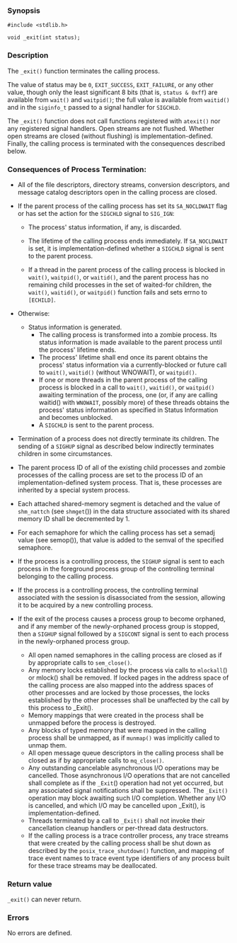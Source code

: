 ### Synopsis
`#include <stdlib.h>`

`void _exit(int status);`

### Description


The `_exit()` function terminates the calling process. 

The value of status may be `0`, `EXIT_SUCCESS`, `EXIT_FAILURE`, or any other value, though only the least significant 8 bits (that is, `status & 0xff`) are available from `wait()` and `waitpid()`; the full value is available from `waitid()` and in the `siginfo_t` passed to a signal handler for `SIGCHLD`.

The `_exit()` function does not call functions registered with `atexit()` nor any registered signal handlers. Open streams are not flushed. Whether open streams are closed (without flushing) is implementation-defined. Finally, the calling process is terminated with the consequences described below.

### Consequences of Process Termination:

* All of the file descriptors, directory streams, conversion descriptors, and message catalog descriptors open in the calling process are closed.

* If the parent process of the calling process has set its `SA_NOCLDWAIT` flag or has set the action for the `SIGCHLD` signal to `SIG_IGN`:

  * The process' status information, if any, is discarded.

  * The lifetime of the calling process ends immediately. If `SA_NOCLDWAIT` is set, it is implementation-defined whether a `SIGCHLD` signal is sent to the parent process.

  * If a thread in the parent process of the calling process is blocked in `wait()`, `waitpid()`, or `waitid()`, and the parent process has no remaining child processes in the set of waited-for children, the `wait()`, `waitid()`, or `waitpid()` function fails and sets errno to `[ECHILD]`.

* Otherwise:

  * Status information is generated.
    - The calling process is transformed into a zombie process. Its status information is made available to the parent process until the process' lifetime ends.
    - The process' lifetime shall end once its parent obtains the process' status information via a currently-blocked or future call to `wait()`, `waitid()` (without WNOWAIT), or `waitpid()`.
    - If one or more threads in the parent process of the calling process is blocked in a call to `wait()`, `waitid()`, or `waitpid()` awaiting termination of the process, one (or, if any are calling waitid() with `WNOWAIT`, possibly more) of these threads obtains the process' status information as specified in Status Information and becomes unblocked.
    - A `SIGCHLD` is sent to the parent process.
* Termination of a process does not directly terminate its children. The sending of a `SIGHUP` signal as described below indirectly terminates children in some circumstances.
* The parent process ID of all of the existing child processes and zombie processes of the calling process are set to the process ID of an implementation-defined system process. That is, these processes are inherited by a special system process.
* Each attached shared-memory segment is detached and the value of `shm_nattch` (see `shmget`()) in the data structure associated with its shared memory ID shall be decremented by 1.  
* For each semaphore for which the calling process has set a semadj value (see semop()), that value is added to the semval of the specified semaphore.  
* If the process is a controlling process, the `SIGHUP` signal is sent to each process in the foreground process group of the controlling terminal belonging to the calling process.
* If the process is a controlling process, the controlling terminal associated with the session is disassociated from the session, allowing it to be acquired by a new controlling process.
* If the exit of the process causes a process group to become orphaned, and if any member of the newly-orphaned process group is stopped, then a `SIGHUP` signal followed by a `SIGCONT` signal is sent to each process in the newly-orphaned process group.
  * All open named semaphores in the calling process are closed as if by appropriate calls to `sem_close()`.
  * Any memory locks established by the process via calls to `mlockall`() or mlock() shall be removed. If locked pages in the address space of the calling process are also mapped into the address spaces of other processes and are locked by those processes, the locks established by the other processes shall be unaffected by the call by this process to _Exit().
  * Memory mappings that were created in the process shall be unmapped before the process is destroyed.
  * Any blocks of typed memory that were mapped in the calling process shall be unmapped, as if `munmap()` was implicitly called to unmap them.  
  * All open message queue descriptors in the calling process shall be closed as if by appropriate calls to `mq_close()`. 
  * Any outstanding cancelable asynchronous I/O operations may be cancelled. Those asynchronous I/O operations that are not cancelled  shall complete as if the `_Exit`() operation had not yet occurred, but any associated signal notifications shall be suppressed. The `_Exit()` operation may block awaiting such I/O completion. Whether any I/O is cancelled, and which I/O may be cancelled upon _Exit(), is implementation-defined.
  * Threads terminated by a call to `_Exit()` shall not invoke their cancellation cleanup handlers or per-thread data destructors.
  * If the calling process is a trace controller process, any trace streams that were created by the calling process shall be shut down as described by the `posix_trace_shutdown()` function, and mapping of trace event names to trace event type identifiers of any process built for these trace streams may be deallocated. 


### Return value

`_exit()` can never return.

### Errors
No errors are defined.